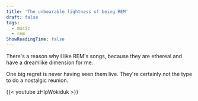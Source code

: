 ```yaml
---
title: 'The unbearable lightness of being REM'
draft: false
tags:
  - music
  - rem
ShowReadingTime: false
---
```



There's a reason why I like REM's songs, because they are ethereal and have a dreamlike dimension for me.

One big regret is never having seen them live. They're certainly not the type to do a nostalgic reunion.

{{< youtube zHlpWokiduk >}}
